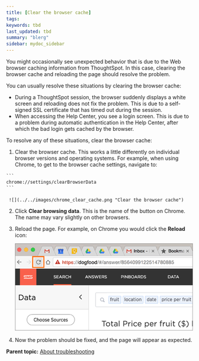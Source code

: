 ```yaml
---
title: [Clear the browser cache]
tags: 
keywords: tbd
last_updated: tbd
summary: "blerg"
sidebar: mydoc_sidebar
---
```

You might occasionally see unexpected behavior that is due to the Web browser caching information from ThoughtSpot. In this case, clearing the browser cache and reloading the page should resolve the problem.

You can usually resolve these situations by clearing the browser cache:

-   During a ThoughtSpot session, the browser suddenly displays a white screen and reloading does not fix the problem. This is due to a self-signed SSL certificate that has timed out during the session.
-   When accessing the Help Center, you see a login screen. This is due to a problem during automatic authentication in the Help Center, after which the bad login gets cached by the browser.

To resolve any of these situations, clear the browser cache:

1.   Clear the browser cache. This works a little differently on individual browser versions and operating systems. For example, when using Chrome, to get to the browser cache settings, navigate to:

    ```
    chrome://settings/clearBrowserData
    ```

     ![](../../images/chrome_clear_cache.png "Clear the browser cache")

2.   Click **Clear browsing data**. This is the name of the button on Chrome. The name may vary slightly on other browsers.
3.   Reload the page. For example, on Chrome you would click the **Reload** icon:

     ![](../../images/browser_reload.png "Reload the page")

4.   Now the problem should be fixed, and the page will appear as expected.

**Parent topic:** [About troubleshooting](../../admin/troubleshooting/troubleshooting_intro.html)
